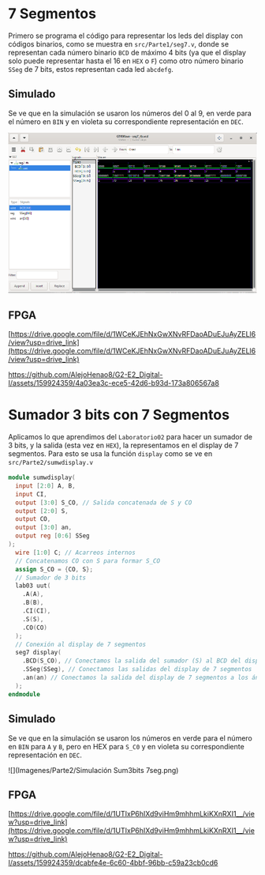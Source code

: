 # 7 Segmentos
Primero se programa el código para representar los leds del display con códigos binarios, como se muestra en `src/Parte1/seg7.v`, donde se representan cada número binario `BCD` de máximo 4 bits (ya que el display solo puede representar hasta el 16 en `HEX` o `F`) como otro número binario `SSeg` de 7 bits, estos representan cada led `abcdefg`.
## Simulado
Se ve que en la simulación se usaron los números del 0 al 9, en verde para el número en `BIN` y en violeta su correspondiente representación en `DEC`.

![](Imagenes/Parte1/Simulacion7seg.png)

## FPGA

[https://drive.google.com/file/d/1WCeKJEhNxGwXNvRFDaoADuEJuAyZELl6/view?usp=drive_link](https://drive.google.com/file/d/1WCeKJEhNxGwXNvRFDaoADuEJuAyZELl6/view?usp=drive_link)


https://github.com/AlejoHenao8/G2-E2_Digital-I/assets/159924359/4a03ea3c-ece5-42d6-b93d-173a806567a8



# Sumador 3 bits con 7 Segmentos
Aplicamos lo que aprendimos del `Laboratorio02` para hacer un sumador de 3 bits, y la salida (esta vez en `HEX`), la representamos en el display de 7 segmentos.
Para esto se usa la función `display` como se ve en `src/Parte2/sumwdisplay.v`

```verilog
module sumwdisplay(
  input [2:0] A, B,
  input CI,
  output [3:0] S_CO, // Salida concatenada de S y CO
  output [2:0] S,
  output CO,
  output [3:0] an,
  output reg [0:6] SSeg
);
  wire [1:0] C; // Acarreos internos
  // Concatenamos CO con S para formar S_CO
  assign S_CO = {CO, S};
  // Sumador de 3 bits
  lab03 uut(
    .A(A),
    .B(B),
    .CI(CI),
    .S(S),
    .CO(CO)
  );
  // Conexión al display de 7 segmentos
  seg7 display(
    .BCD(S_CO), // Conectamos la salida del sumador (S) al BCD del display
    .SSeg(SSeg), // Conectamos las salidas del display de 7 segmentos
    .an(an) // Conectamos la salida del display de 7 segmentos a los ánodos
  );
endmodule
```

## Simulado
Se ve que en la simulación se usaron los números en verde para el número en `BIN` para `A` y `B`, pero en HEX para `S_C0` y en violeta su correspondiente representación en `DEC`.

![](Imagenes/Parte2/Simulación Sum3bits 7seg.png)

## FPGA

[https://drive.google.com/file/d/1UTIxP6hIXd9viHm9mhhmLkiKXnRXI1__/view?usp=drive_link](https://drive.google.com/file/d/1UTIxP6hIXd9viHm9mhhmLkiKXnRXI1__/view?usp=drive_link)


https://github.com/AlejoHenao8/G2-E2_Digital-I/assets/159924359/dcabfe4e-6c60-4bbf-96bb-c59a23cb0cd6


